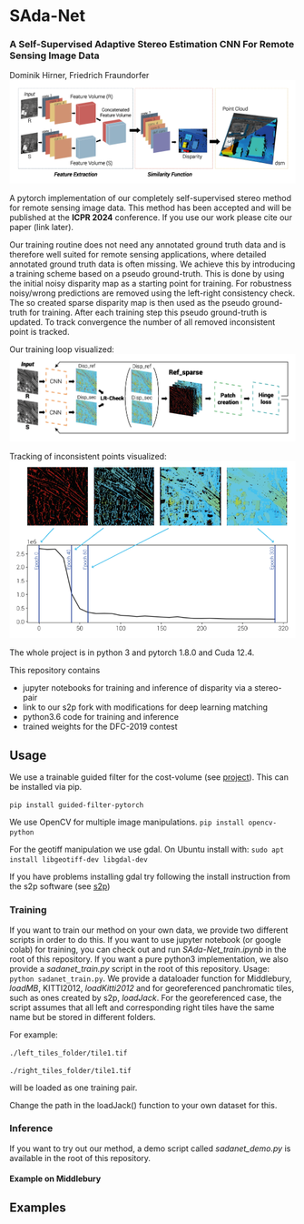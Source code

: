 # SAda-Net
### A Self-Supervised Adaptive Stereo Estimation CNN For Remote Sensing Image Data
Dominik Hirner, Friedrich Fraundorfer
![Network](./docs/Network_header.png)

A pytorch implementation of our completely self-supervised stereo method for remote sensing image data.
This method has been accepted and will be published at the **ICPR 2024** conference. If you use our work please cite our paper (link later).

Our training routine does not need any annotated ground truth data and is therefore well suited for remote sensing applications, where detailed annotated ground truth data is often missing. We achieve this by introducing a training scheme based on a pseudo ground-truth. This is done by using the initial noisy disparity map as a starting point for training. For robustness noisy/wrong predictions are removed using the left-right consistency check. The so created sparse disparity map is then used as the pseudo ground-truth for training. After each training step this pseudo ground-truth is updated. To track convergence the number of all removed inconsistent point is tracked. 

Our training loop visualized: 
![Train Loop](./docs/Training_Loop.png)

Tracking of inconsistent points visualized: 
![Incons Points](./docs/Tracking_Incons.png)

The whole project is in python 3 and pytorch 1.8.0 and Cuda 12.4.

This repository contains

- jupyter notebooks for training and inference of disparity via a stereo-pair
- link to our s2p fork with modifications for deep learning matching
- python3.6 code for training and inference
- trained weights for the DFC-2019 contest

## Usage
We use a trainable guided filter for the cost-volume (see [project](http://wuhuikai.me/DeepGuidedFilterProject/)). This can be installed via pip.

 ```pip install guided-filter-pytorch```

We use OpenCV for multiple image manipulations. 
```pip install opencv-python```

For the geotiff manipulation we use gdal. On Ubuntu install with:
```sudo apt install libgeotiff-dev libgdal-dev```

If you have problems installing gdal try following the install instruction from the s2p software (see [s2p](https://github.com/centreborelli/s2p))

### Training 
If you want to train our method on your own data, we provide two different scripts in order to do this.
If you want to use jupyter notebook (or google colab) for training, you can check out and run *SAda-Net_train.ipynb* in the root of this repository. 
If you want a pure python3 implementation, we also provide a *sadanet_train.py* script in the root of this repository.
Usage: ```python sadanet_train.py```. 
We provide a dataloader function for Middlebury, *loadMB*, KITTI2012, *loadKitti2012* and for georeferenced panchromatic tiles, such as ones created by s2p, *loadJack*. For the georeferenced case, the script assumes that all left and corresponding right tiles have the same name but be stored in different folders.

For example:

```./left_tiles_folder/tile1.tif```

```./right_tiles_folder/tile1.tif```

will be loaded as one training pair.

Change the path in the loadJack() function to your own dataset for this.

### Inference 
If you want to try out our method, a demo script called *sadanet_demo.py* is available in the root of this repository. 

#### Example on Middlebury
## Examples
